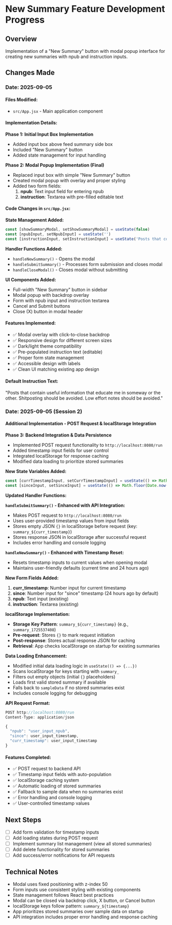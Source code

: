 # New Summary Feature Development Progress

## Overview
Implementation of a "New Summary" button with modal popup interface for creating new summaries with npub and instruction inputs.

## Changes Made

### Date: 2025-09-05

#### Files Modified:
- `src/App.jsx` - Main application component

#### Implementation Details:

**Phase 1: Initial Input Box Implementation**
- Added input box above feed summary side box
- Included "New Summary" button
- Added state management for input handling

**Phase 2: Modal Popup Implementation (Final)**
- Replaced input box with simple "New Summary" button
- Created modal popup with overlay and proper styling
- Added two form fields:
  1. **npub**: Text input field for entering npub
  2. **instruction**: Textarea with pre-filled editable text

#### Code Changes in `src/App.jsx`:

**State Management Added:**
```javascript
const [showSummaryModal, setShowSummaryModal] = useState(false)
const [npubInput, setNpubInput] = useState('')
const [instructionInput, setInstructionInput] = useState('Posts that contain useful information that educate me in someway or the other. Shitposting should be avoided. Low effort notes should be avoided.')
```

**Handler Functions Added:**
- `handleNewSummary()` - Opens the modal
- `handleSubmitSummary()` - Processes form submission and closes modal
- `handleCloseModal()` - Closes modal without submitting

**UI Components Added:**
- Full-width "New Summary" button in sidebar
- Modal popup with backdrop overlay
- Form with npub input and instruction textarea
- Cancel and Submit buttons
- Close (X) button in modal header

#### Features Implemented:
- ✅ Modal overlay with click-to-close backdrop
- ✅ Responsive design for different screen sizes
- ✅ Dark/light theme compatibility
- ✅ Pre-populated instruction text (editable)
- ✅ Proper form state management
- ✅ Accessible design with labels
- ✅ Clean UI matching existing app design

#### Default Instruction Text:
"Posts that contain useful information that educate me in someway or the other. Shitposting should be avoided. Low effort notes should be avoided."

### Date: 2025-09-05 (Session 2)

#### Additional Implementation - POST Request & localStorage Integration

**Phase 3: Backend Integration & Data Persistence**
- Implemented POST request functionality to `http://localhost:8080/run`
- Added timestamp input fields for user control
- Integrated localStorage for response caching
- Modified data loading to prioritize stored summaries

**New State Variables Added:**
```javascript
const [currTimestampInput, setCurrTimestampInput] = useState(() => Math.floor(Date.now() / 1000))
const [sinceInput, setSinceInput] = useState(() => Math.floor(Date.now() / 1000) - (24 * 60 * 60))
```

**Updated Handler Functions:**

**`handleSubmitSummary()` - Enhanced with API Integration:**
- Makes POST request to `http://localhost:8080/run`
- Uses user-provided timestamp values from input fields
- Stores empty JSON `{}` in localStorage before request (key: `summary_${curr_timestamp}`)
- Stores response JSON in localStorage after successful request
- Includes error handling and console logging

**`handleNewSummary()` - Enhanced with Timestamp Reset:**
- Resets timestamp inputs to current values when opening modal
- Maintains user-friendly defaults (current time and 24 hours ago)

**New Form Fields Added:**
1. **curr_timestamp**: Number input for current timestamp
2. **since**: Number input for "since" timestamp (24 hours ago by default)
3. **npub**: Text input (existing)
4. **instruction**: Textarea (existing)

**localStorage Implementation:**
- **Storage Key Pattern**: `summary_${curr_timestamp}` (e.g., `summary_1725537408`)
- **Pre-request**: Stores `{}` to mark request initiation
- **Post-response**: Stores actual response JSON for caching
- **Retrieval**: App checks localStorage on startup for existing summaries

**Data Loading Enhancement:**
- Modified initial data loading logic in `useState(() => {...})`
- Scans localStorage for keys starting with `summary_`
- Filters out empty objects (initial `{}` placeholders)
- Loads first valid stored summary if available
- Falls back to `sampleData` if no stored summaries exist
- Includes console logging for debugging

**API Request Format:**
```javascript
POST http://localhost:8080/run
Content-Type: application/json

{
  "npub": "user_input_npub",
  "since": user_input_timestamp,
  "curr_timestamp": user_input_timestamp
}
```

#### Features Completed:
- ✅ POST request to backend API
- ✅ Timestamp input fields with auto-population
- ✅ localStorage caching system
- ✅ Automatic loading of stored summaries
- ✅ Fallback to sample data when no summaries exist
- ✅ Error handling and console logging
- ✅ User-controlled timestamp values

## Next Steps
- [ ] Add form validation for timestamp inputs
- [ ] Add loading states during POST request
- [ ] Implement summary list management (view all stored summaries)
- [ ] Add delete functionality for stored summaries
- [ ] Add success/error notifications for API requests

## Technical Notes
- Modal uses fixed positioning with z-index 50
- Form inputs use consistent styling with existing components
- State management follows React best practices
- Modal can be closed via backdrop click, X button, or Cancel button
- localStorage keys follow pattern: `summary_${timestamp}`
- App prioritizes stored summaries over sample data on startup
- API integration includes proper error handling and response caching